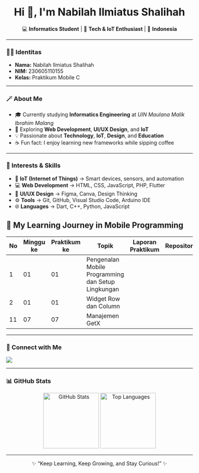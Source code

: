 <h1 align="center">Hi 👋, I'm Nabilah Ilmiatus Shalihah</h1>

<p align="center">
💻 <b>Informatics Student</b> | 🚀 <b>Tech & IoT Enthusiast</b> | 📍 <b>Indonesia</b>
</p>

---

### 🧑‍💻 Identitas
- **Nama:** Nabilah Ilmiatus Shalihah 
- **NIM:** 230605110155 
- **Kelas:** Praktikum Mobile C  

---

### 🪄 About Me
- 🎓 Currently studying **Informatics Engineering** at *UIN Maulana Malik Ibrahim Malang*  
- 🌱 Exploring **Web Development**, **UI/UX Design**, and **IoT**  
- 💡 Passionate about **Technology**, **IoT**, **Design**, and **Education**  
- ☕ Fun fact: I enjoy learning new frameworks while sipping coffee  

---

### 🌟 Interests & Skills
- 🔌 **IoT (Internet of Things)** → Smart devices, sensors, and automation  
- 💻 **Web Development** → HTML, CSS, JavaScript, PHP, Flutter  
- 🎨 **UI/UX Design** → Figma, Canva, Design Thinking  
- ⚙️ **Tools** → Git, GitHub, Visual Studio Code, Arduino IDE  
- 🌐 **Languages** → Dart, C++, Python, JavaScript

## 🩵 My Learning Journey in Mobile Programming

| No | Minggu ke | Praktikum ke | Topik | Laporan Praktikum | Repository | Pengumpulan Tugas |
|----|------------|--------------|--------|--------------------|-------------|--------------------|
| 1 | 01 | 01 | Pengenalan Mobile Programming dan Setup Lingkungan |  |  | |
| 2 | 01 | 01 | Widget Row dan Column |  |  |  |
| 11 | 07 | 07 | Manajemen GetX |  |  |  |


---

### 🧭 Connect with Me
<p align="left">
  <a href="https://github.com/belaabel289" target="_blank">
    <img src="https://img.shields.io/badge/GitHub-%23181717.svg?&style=for-the-badge&logo=github&logoColor=white" />
  </a>
</p>

---

### 📊 GitHub Stats
<p align="center">
  <img src="https://github-readme-stats.vercel.app/api?username=belaabel289&show_icons=true&theme=tokyonight" alt="GitHub Stats" height="150"/>
  <img src="https://github-readme-stats.vercel.app/api/top-langs/?username=belaabel289&layout=compact&theme=tokyonight" alt="Top Languages" height="150"/>
</p>

---

<p align="center">
  ✨ “Keep Learning, Keep Growing, and Stay Curious!” ✨
</p>

